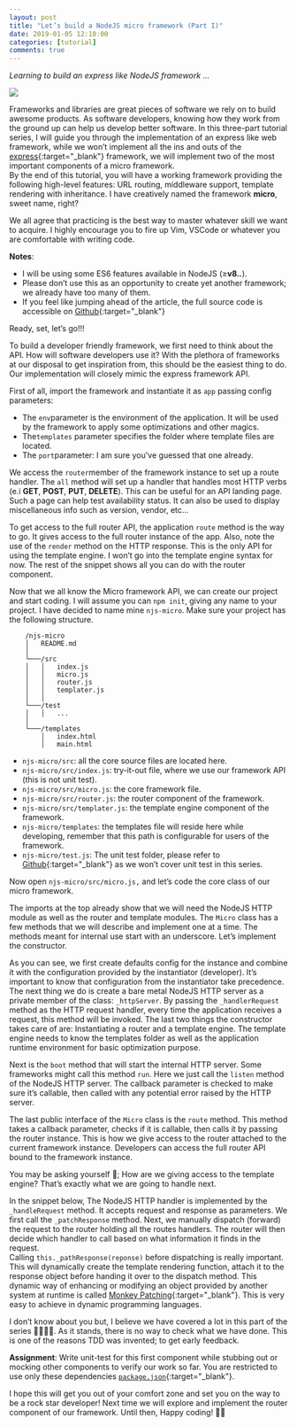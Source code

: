 ```yaml
---
layout: post
title: "Let’s build a NodeJS micro framework (Part I)"
date: 2019-01-05 12:10:00
categories: [tutorial]
comments: true
---
```


*Learning to build an express like NodeJS framework …*

<!--more-->

![](https://cdn-images-1.medium.com/max/1600/1*0V3KOPgr9EzfaHoV9vT3rg.jpeg)

Frameworks and libraries are great pieces of software we rely on to build
awesome products. As software developers, knowing how they work from the ground
up can help us develop better software. In this three-part tutorial series, I
will guide you through the implementation of an express like web framework,
while we won’t implement all the ins and outs of the
[express](https://expressjs.com){:target="_blank"} framework, we will implement two of the most
important components of a micro framework.<br> By the end of this tutorial, you
will have a working framework providing the following high-level features: URL
routing, middleware support, template rendering with inheritance. I have creatively
named the framework **micro**, sweet name, right?

We all agree that practicing is the best way to master whatever skill we want to
acquire. I highly encourage you to fire up Vim, VSCode or whatever you are
comfortable with writing code.

**Notes**:

* I will be using some ES6 features available in NodeJS (≥**v8.*.***).
* Please don’t use this as an opportunity to create yet another framework; we
already have too many of them.
* If you feel like jumping ahead of the article, the full source code is
accessible on [Github](https://github.com/evanxg852000/njs-micro){:target="_blank"}

Ready, set, let’s go!!!

To build a developer friendly framework, we first need to think about the API.
How will software developers use it? With the plethora of frameworks at our disposal to get inspiration from, this should be the easiest thing to do. Our implementation
will closely mimic the express framework API.

<script src="https://gist.github.com/evanxg852000/fc20a7bbe4a5fab4ab8c5ec37edbfe76.js"></script>

First of all, import the framework and instantiate it as `app` passing config
parameters:

* The `env`parameter is the environment of the application. It will be used by the
framework to apply some optimizations and other magics.
* The`templates` parameter specifies the folder where template files are located.
* The `port`parameter: I am sure you've guessed that one already.

<script src="https://gist.github.com/evanxg852000/7c9b5ee2f6d824b29a36a0cce506666e.js"></script>

We access the `router`member of the framework instance to set up a route
handler. The `all` method will set up a handler that handles most HTTP verbs
(e.i **GET**, **POST**, **PUT**, **DELETE**). This can be useful for an API landing
page. Such a page can help test availability status. It can also be used to
display miscellaneous info such as version, vendor, etc…

To get access to the full router API, the application `route` method is the way
to go. It gives access to the full router instance of the app. Also, note the
use of the `render` method on the HTTP response. This is the only API for using
the template engine. I won’t go into the template engine syntax for
now. The rest of the snippet shows all you can do with the router
component.

<script src="https://gist.github.com/evanxg852000/bfd58fcae64c5493dc25069eb5729260.js"></script>

Now that we all know the Micro framework API, we can create our project and
start coding. I will assume you can `npm init`, giving any name to your project.
I have decided to name mine `njs-micro`. Make sure your project has the
following structure.

```
    /njs-micro
    │   README.md  
    │
    └───/src
    │   │   index.js
    │   │   micro.js
    │   │   router.js
    │   │   templater.js
    │   │
    └───/test
    │   │   ...
    │   
    └───/templates
        │   index.html
        │   main.html
```

* `njs-micro/src`: all the core source files are located here.
* `njs-micro/src/index.js`: try-it-out file, where we use our framework API (this
is not unit test).
* `njs-micro/src/micro.js`: the core framework file.
* `njs-micro/src/router.js`: the router component of the framework.
* `njs-micro/src/templater.js`: the template engine component of the framework.
* `njs-micro/templates`: the templates file will reside here while developing,
remember that this path is configurable for users of the framework.
* `njs-micro/test.js`: The unit test folder, please refer to
[Github](https://github.com/evanxg852000/njs-micro){:target="_blank"} as we won’t cover unit test
in this series.

Now open `njs-micro/src/micro.js,` and let’s code the core class of our
micro framework.

<script src="https://gist.github.com/evanxg852000/2f5b429aeb84cd4e89aa8439bad13516.js"></script>

The imports at the top already show that we will need the NodeJS HTTP module as
well as the router and template modules. The `Micro` class has a few methods
that we will describe and implement one at a time. The methods meant for
internal use start with an underscore. Let’s implement the constructor.

<script src="https://gist.github.com/evanxg852000/73c7b19f1b326acbc9862564db33d850.js"></script>

As you can see, we first create defaults config for the instance and combine it
with the configuration provided by the instantiator (developer). It’s important
to know that configuration from the instantiator take precedence. <br> The next
thing we do is create a bare metal NodeJS HTTP server as a private member of the
class: `_httpServer`. By passing the `_handlerRequest` method as the HTTP
request handler, every time the application receives a request, this method will
be invoked. The last two things the constructor takes care of are: Instantiating
a router and a template engine. The template engine needs to know the templates
folder as well as the application runtime environment for basic optimization
purpose.

Next is the `boot` method that will start the internal HTTP server. Some
frameworks might call this method `run`. Here we just call the `listen` method
of the NodeJS HTTP server. The callback parameter is checked to make sure it’s
callable, then called with any potential error raised by the HTTP server.

<script src="https://gist.github.com/evanxg852000/1f5179f0fe003412c853d01c0fdd3797.js"></script>

The last public interface of the `Micro` class is the `route` method. This
method takes a callback parameter, checks if it is callable, then calls it by
passing the router instance. This is how we give access to the router attached
to the current framework instance. Developers can access the full router API
bound to the framework instance.

<script src="https://gist.github.com/evanxg852000/b2ffeb936b6d2745148b94fab85514a9.js"></script>

You may be asking yourself 🤔; How are we giving access to the template engine?
That’s exactly what we are going to handle next.

In the snippet below, The NodeJS HTTP handler is implemented by the
`_handleRequest` method. It accepts request and response as parameters. We first
call the `_patchResponse` method. Next, we manually dispatch (forward) the
request to the router holding all the routes handlers. The router will then
decide which handler to call based on what information it finds in the request.
<br> Calling `this._pathResponse(reponse)` before dispatching is really
important. This will dynamically create the template rendering function, attach
it to the response object before handing it over to the dispatch method. This
dynamic way of enhancing or modifying an object provided by another system at
runtime is called [Monkey Patching](https://en.wikipedia.org/wiki/Monkey_patch){:target="_blank"}.
This is very easy to achieve in dynamic programming languages.

<script src="https://gist.github.com/evanxg852000/e67b07090385525ae247a4206faa8c02.js"></script>

I don’t know about you but, I believe we have covered a lot in this part of the
series 💪🏾💪🏾. As it stands, there is no way to check what we have done. This
is one of the reasons TDD was invented; to get early feedback. 

**Assignment**: Write unit-test for this first component while stubbing out or
mocking other components to verify our work so far. You are restricted to use
only these dependencies [`package.json`](https://github.com/evanxg852000/njs-micro/blob/master/package.json#L16-L19){:target="_blank"}.

I hope this will get you out of your comfort zone and set you on the way to be a
rock star developer! Next time we will explore and implement the router
component of our framework. Until then, Happy coding! 👋🏽
